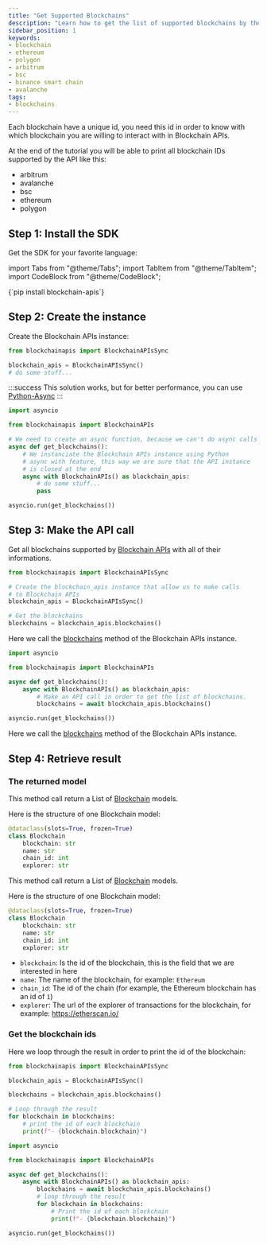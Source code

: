 ```yaml
---
title: "Get Supported Blockchains"
description: "Learn how to get the list of supported blockchains by the API"
sidebar_position: 1
keywords:
- blockchain
- ethereum
- polygon
- arbitrum
- bsc
- binance smart chain
- avalanche
tags:
- blockchains
---
```


Each blockchain have a unique id, you need this id in order to know with which blockchain you are willing to interact with in Blockchain APIs.

At the end of the tutorial you will be able to print all blockchain IDs supported by the API like this:

- arbitrum
- avalanche
- bsc
- ethereum
- polygon

## Step 1: Install the SDK

Get the SDK for your favorite language:

import Tabs from "@theme/Tabs";
import TabItem from "@theme/TabItem";
import CodeBlock from "@theme/CodeBlock";

<Tabs groupId="programming-language" queryString>
    <TabItem value="python" label="Python" default>
        <CodeBlock language="shell">
            {`pip install blockchain-apis`}
        </CodeBlock>
    </TabItem>
</Tabs>

## Step 2: Create the instance

Create the Blockchain APIs instance:

<Tabs groupId="programming-language" queryString>
<TabItem value="python" label="Python">

```py showLineNumbers
from blockchainapis import BlockchainAPIsSync

blockchain_apis = BlockchainAPIsSync()
# do some stuff...
```
:::success
This solution works, but for better performance, you can use [Python-Async](?programming-language=async-python#step-2-create-the-instance)
:::

</TabItem>
<TabItem value="async-python" label="Python-Async">

```py showLineNumbers
import asyncio

from blockchainapis import BlockchainAPIs

# We need to create an async function, because we can't do async calls in main Python thread.
async def get_blockchains():
    # We instanciate the Blockchain APIs instance using Python
    # async with feature, this way we are sure that the API instance
    # is closed at the end
    async with BlockchainAPIs() as blockchain_apis:
        # do some stuff...
        pass

asyncio.run(get_blockchains())
```

</TabItem>
</Tabs>

## Step 3: Make the API call

Get all blockchains supported by [Blockchain APIs](https://www.blockchainapis.io) with all of their informations.

<Tabs groupId="programming-language" queryString>
<TabItem value="python" label="Python">

```py showLineNumbers
from blockchainapis import BlockchainAPIsSync

# Create the blockchain_apis instance that allow us to make calls
# to Blockchain APIs
blockchain_apis = BlockchainAPIsSync()

# Get the blockchains
blockchains = blockchain_apis.blockchains()
```

Here we call the <a href="/docs/python-sdk/blockchain-apis-sync/blockchains" target="_blank">blockchains</a> method of the Blockchain APIs instance.

</TabItem>
<TabItem value="async-python" label="Python-Async">

```py showLineNumbers
import asyncio

from blockchainapis import BlockchainAPIs

async def get_blockchains():
    async with BlockchainAPIs() as blockchain_apis:
        # Make an API call in order to get the list of blockchains.
        blockchains = await blockchain_apis.blockchains()

asyncio.run(get_blockchains())
```

Here we call the <a href="/docs/python-sdk/blockchain-apis/blockchains" target="_blank">blockchains</a> method of the Blockchain APIs instance.

</TabItem>
</Tabs>

## Step 4: Retrieve result

### The returned model

<Tabs groupId="programming-language" queryString>
<TabItem value="python" label="Python">

This method call return a List of [Blockchain](/docs/python-sdk/models/blockchain) models.

Here is the structure of one Blockchain model:

```py
@dataclass(slots=True, frozen=True)
class Blockchain
    blockchain: str
    name: str
    chain_id: int
    explorer: str
```

</TabItem>
<TabItem value="async-python" label="Python-Async">

This method call return a List of [Blockchain](/docs/python-sdk/models/blockchain) models.

Here is the structure of one Blockchain model:

```py
@dataclass(slots=True, frozen=True)
class Blockchain
    blockchain: str
    name: str
    chain_id: int
    explorer: str
```

</TabItem>
</Tabs>

- `blockchain`: Is the id of the blockchain, this is the field that we are interested in here
- `name`: The name of the blockchain, for example: `Ethereum`
- `chain_id`: The id of the chain (for example, the Ethereum blockchain has an id of `1`)
- `explorer`: The url of the explorer of transactions for the blockchain, for example: https://etherscan.io/

### Get the blockchain ids

Here we loop through the result in order to print the id of the blockchain:

<Tabs groupId="programming-language" queryString>
<TabItem value="python" label="Python">

```py showLineNumbers
from blockchainapis import BlockchainAPIsSync

blockchain_apis = BlockchainAPIsSync()

blockchains = blockchain_apis.blockchains()

# Loop through the result
for blockchain in blockchains:
    # print the id of each blockchain
    print(f"- {blockchain.blockchain}")

```

</TabItem>
<TabItem value="async-python" label="Python-Async">

```py showLineNumbers
import asyncio

from blockchainapis import BlockchainAPIs

async def get_blockchains():
    async with BlockchainAPIs() as blockchain_apis:
        blockchains = await blockchain_apis.blockchains()
        # loop through the result
        for blockchain in blockchains:
            # Print the id of each blockchain
            print(f"- {blockchain.blockchain}")

asyncio.run(get_blockchains())
```

</TabItem>
</Tabs>
